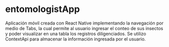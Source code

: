 # entomologistApp
Aplicación móvil creada con React Native implementando la navegación por medio de Tabs, la cual permite al usuario ingresar el conteo de sus insectos y poder visualizar en una tabla los registros diligenciados. 
Se utilizo ContextApi para almacenar la información ingresada por el usuario.
